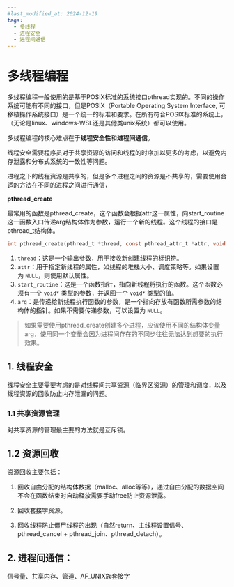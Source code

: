```yaml
---
#last_modified_at: 2024-12-19
tags:
  - 多线程
  - 进程安全
  - 进程间通信
---
```

# 多线程编程

多线程编程一般使用的是基于POSIX标准的系统接口pthread实现的。不同的操作系统可能有不同的接口，但是POSIX（Portable Operating System Interface, 可移植操作系统接口）是一个统一的标准和要求。在所有符合POSIX标准的系统上，（无论是linux、windows-WSL还是其他类unix系统）都可以使用。

多线程编程的核心难点在于**线程安全性**和**进程间通信**。

线程安全需要程序员对于共享资源的访问和线程的时序加以更多的考虑，以避免内存泄露和分布式系统的一致性等问题。

进程之下的线程资源是共享的，但是多个进程之间的资源是不共享的，需要使用合适的方法在不同的进程之间进行通信，

**pthread_create**

最常用的函数是pthread_create，这个函数会根据attr这一属性，向start_routine这一函数入口传递arg结构体作为参数，运行一个新的线程。这个线程的接口是pthread_t结构体。

```c
int pthread_create(pthread_t *thread, const pthread_attr_t *attr, void *(*start_routine)(void*), void *arg);
```

1. `thread`：这是一个输出参数，用于接收新创建线程的标识符。
2. `attr`：用于指定新线程的属性，如线程的堆栈大小、调度策略等。如果设置为 `NULL`，则使用默认属性。
3. `start_routine`：这是一个函数指针，指向新线程将执行的函数。这个函数必须有一个 `void*` 类型的参数，并返回一个 `void*` 类型的值。
4. `arg`：是传递给新线程执行函数的参数，是一个指向存放有函数所需参数的结构体的指针。如果不需要传递参数，可以设置为 `NULL`。
> 如果需要使用pthread_create创建多个进程，应该使用不同的结构体变量arg，使用同一个变量会因为进程间存在的不同步往往无法达到想要的执行效果。

## 1. 线程安全

线程安全主要需要考虑的是对线程间共享资源（临界区资源）的管理和调度，以及线程资源的回收防止内存泄漏的问题。

### 1.1 共享资源管理

对共享资源的管理最主要的方法就是互斥锁。

## 1.2 资源回收

资源回收主要包括：

1. 回收自由分配的结构体数据（malloc、alloc等等），通过自由分配的数据空间不会在函数结束时自动释放需要手动free防止资源泄露。

2. 回收套接字资源。

3. 回收线程防止僵尸线程的出现（自然return、主线程设置信号、pthread_cancel + pthread_join、pthread_detach）。

## 2. 进程间通信：

信号量、共享内存、管道、AF_UNIX族套接字

